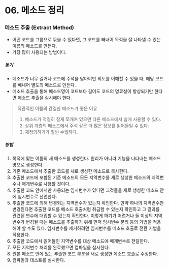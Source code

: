 # 06. 메소드 정리

### 메소드 추출 (Extract Method)

* 어떤 코드를 그룹으로 묶을 수 있다면, 그 코드를 빼내어 목적을 잘 나타낼 수 있는 이름의 메소드를 만든다.
* 가장 많이 사용되는 방법이다.

##### 동기

* 메소드가 너무 길거나 코드에 주석을 달아야만 의도를 이해할 수 있을 때, 해당 코드를 빼내어 별도의 메소드로 만든다.
* 메소드 추출을 통해 메소드명이 코드보다 길어도 코드의 명료성이 향상되기만 한다면 메소드 추출을 실시해야 한다.

> 직관적인 이름의 간결한 메소드가 좋은 이유
> 1. 메소드가 적절히 잘게 쪼개져 있으면 다른 메소드에서 쉽게 사용할 수 있다.
> 2. 상위 계층의 메소드에서 주석 같은 더 많은 정보를 읽어들일 수 있다.
> 3. 재정의하기가 훨씬 수월하다.

##### 방법

1. 목적에 맞는 이름의 새 메소드를 생성한다. 원리가 아니라 기능을 나타내는 메소드명으로 생성한다.
2. 기존 메소드에서 추출한 코드를 새로 생성한 메소드로 복사한다.
3. 추출한 코드에 포함된 기존 메소드의 모든 지역변수를 새로 생성한 메소드의 지역변수나 매개변수로 사용할 것이다.
4. 추출한 코드 안에서만 사용되는 임시변수가 있다면 그것들을 새로 생성한 메소드 안에 임시변수로 선언한다.
5. 추출한 코드에 의해 변경되는 지역변수가 있는지 확인한다. 만약 하나의 지역변수만 변경된다면 추출한 코드를 메소드 호출처럼 취급할 수 있는지 확인하고 그 결과를 관련된 변수에 대입할 수 있는지 확인한다. 이렇게 하기가 어렵거나 둘 이상의 지역변수가 변경될 때는 메소드를 추출하기 위해 먼저 임시변수 분리 등의 기법을 적용해야 할 수도 있다. 임시변수를 제거하려면 임시변수를 메소드 호출로 전환 기법을 적용한다.
6. 추출한 코드에서 읽어들인 지역변수를 대상 메소드에 매개변수로 전달한다.
7. 모든 지역변수 처리를 완료했으면 컴파일을 실시한다.
8. 원본 메소드 안에 있는 추출한 코드 부분을 새로 생성한 메소드 호출로 수정한다.
9. 컴파일과 테스트를 실시한다.
